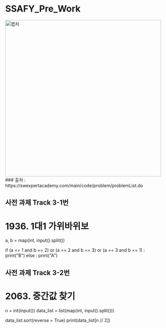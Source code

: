 # SSAFY_Pre_Work

<img width="497" alt="캡처" src="https://user-images.githubusercontent.com/104968672/179360271-7d088723-87a0-412d-91ee-427bb2962850.PNG">
### 출처 : https://swexpertacademy.com/main/code/problem/problemList.do

## 사전 과제 Track 3-1번
# 1936. 1대1 가위바위보
a, b = map(int, input().split())

if (a == 1 and b == 2) or (a == 2 and b == 3) or (a == 3 and b == 1) :
    print("B")
else :
    print("A")


## 사전 과제 Track 3-2번
# 2063. 중간값 찾기
n = int(input())
data_list = list(map(int, input().split()))

data_list.sort(reverse = True)
print(data_list[n // 2])
